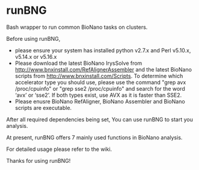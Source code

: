 # runBNG
Bash wrapper to run common BioNano tasks on clusters.

Before using runBNG, 
* please ensure your system has installed python v2.7.x and Perl v5.10.x, v5.14.x or v5.16.x
* Please download the latest BioNano IrysSolve from http://www.bnxinstall.com/RefAlignerAssembler and the latest BioNano scripts from http://www.bnxinstall.com/Scripts. To determine which accelerator type you should use, please use the command "grep avx /proc/cpuinfo" or "grep sse2 /proc/cpuinfo" and search for the word ‘avx’ or ‘sse2’. If both types exist, use AVX as it is faster than SSE2.
* Please enusre BioNano RefAligner, BioNano Assembler and BioNano scripts are executable.

After all required dependencies being set, You can use runBNG to start you analysis. 

At present, runBNG offers 7 mainly used functions in BioNano analysis.

For detailed usage please refer to the wiki.

Thanks for using runBNG!

